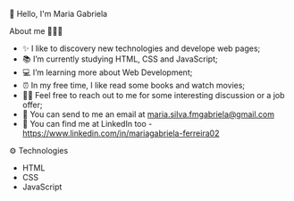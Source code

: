 👋 Hello, I'm Maria Gabriela


About me 👩🏼‍💻
- ✨ I like to discovery new technologies and develope web pages;
- 📚 I’m currently studying HTML, CSS and JavaScript;
- 💻 I’m learning more about Web Development;
- ⏰ In my free time, I like read some books and watch movies;
- 🤝🏼 Feel free to reach out to me for some interesting discussion or a job offer;
- 📧 You can send to me an email at maria.silva.fmgabriela@gmail.com 
- 👀 You can find me at LinkedIn too - https://www.linkedin.com/in/mariagabriela-ferreira02


⚙ Technologies
- HTML
- CSS
- JavaScript
